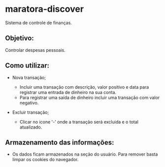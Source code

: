 # maratora-discover
Sistema de controle de finanças.

## Objetivo:
Controlar despesas pessoais.

## Como utilizar:
- Nova transação;
  - Incluir uma transação com descrição, valor positivo e data para registrar uma entrada de dinheiro na sua conta.
  - Para registrar uma saída de dinheiro incluir uma transação com valor negativo.

- Excluir transação;
  - Clicar no icone '-' onde a transação será excluida e o total atualizado.
  
## Armazenamento das informações:
  - Os dados ficam armazenados na seção do usuário. Para remover basta limpar os cookies do navegador.
